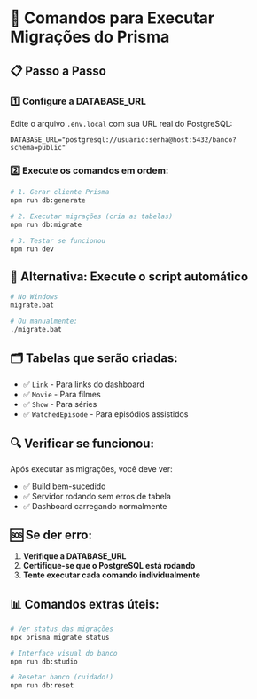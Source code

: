# 🔧 Comandos para Executar Migrações do Prisma

## 📋 Passo a Passo

### 1️⃣ **Configure a DATABASE_URL** 
Edite o arquivo `.env.local` com sua URL real do PostgreSQL:

```env
DATABASE_URL="postgresql://usuario:senha@host:5432/banco?schema=public"
```

### 2️⃣ **Execute os comandos em ordem:**

```bash
# 1. Gerar cliente Prisma
npm run db:generate

# 2. Executar migrações (cria as tabelas)
npm run db:migrate

# 3. Testar se funcionou
npm run dev
```

## 🚀 **Alternativa: Execute o script automático**

```bash
# No Windows
migrate.bat

# Ou manualmente:
./migrate.bat
```

## 🗂️ **Tabelas que serão criadas:**

- ✅ `Link` - Para links do dashboard
- ✅ `Movie` - Para filmes
- ✅ `Show` - Para séries
- ✅ `WatchedEpisode` - Para episódios assistidos

## 🔍 **Verificar se funcionou:**

Após executar as migrações, você deve ver:
- ✅ Build bem-sucedido
- ✅ Servidor rodando sem erros de tabela
- ✅ Dashboard carregando normalmente

## 🆘 **Se der erro:**

1. **Verifique a DATABASE_URL**
2. **Certifique-se que o PostgreSQL está rodando**
3. **Tente executar cada comando individualmente**

## 📊 **Comandos extras úteis:**

```bash
# Ver status das migrações
npx prisma migrate status

# Interface visual do banco
npm run db:studio

# Resetar banco (cuidado!)
npm run db:reset
``` 